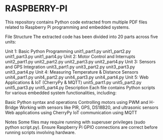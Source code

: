 # RASPBERRY-PI
This repository contains Python code extracted from multiple PDF files related to Raspberry Pi programming and embedded systems.

File Structure
The extracted code has been divided into 20 parts across five units:

Unit 1: Basic Python Programming
unit1_part1.py
unit1_part2.py
unit1_part3.py
unit1_part4.py
Unit 2: Motor Control and Interrupts
unit2_part1.py
unit2_part2.py
unit2_part3.py
unit2_part4.py
Unit 3: Sensors and GPS Integration
unit3_part1.py
unit3_part2.py
unit3_part3.py
unit3_part4.py
Unit 4: Measuring Temperature & Distance Sensors
unit4_part1.py
unit4_part2.py
unit4_part3.py
unit4_part4.py
Unit 5: Web Applications & IoT (CherryPy & MQTT)
unit5_part1.py
unit5_part2.py
unit5_part3.py
unit5_part4.py
Description
Each file contains Python scripts for various embedded system functionalities, including:

Basic Python syntax and operations
Controlling motors using PWM and H-Bridge
Working with sensors like PIR, GPS, DS18B20, and ultrasonic sensors
Web applications using CherryPy
IoT communication using MQTT

Notes
Some files may require running with superuser privileges (sudo python script.py).
Ensure Raspberry Pi GPIO connections are correct before running scripts involving hardware.
